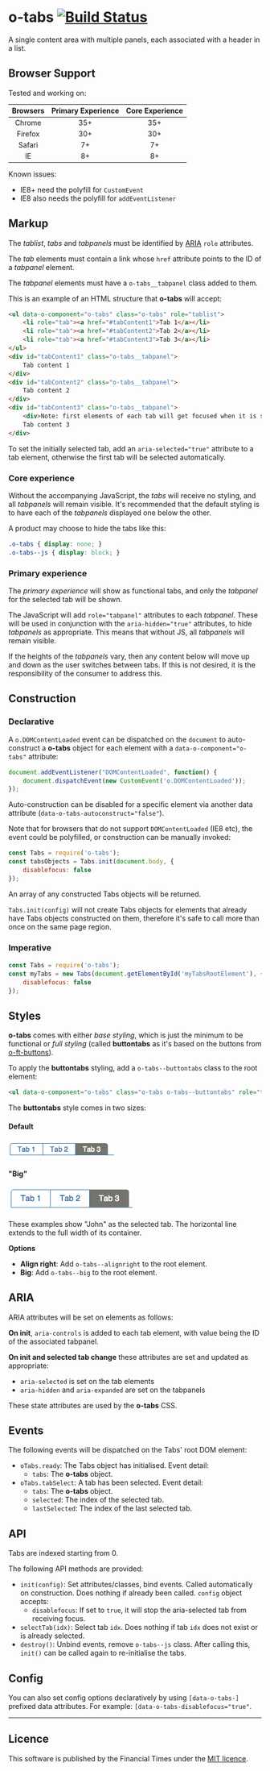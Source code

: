 # o-tabs [![Build Status](https://circleci.com/gh/Financial-Times/o-tabs.png?style=shield&circle-token=a2788d79ccb1fe983aa41c739f4e4129ed81a3f4)](https://circleci.com/gh/Financial-Times/o-tabs)

A single content area with multiple panels, each associated with a header in a list.

## Browser Support

Tested and working on:

|  Browsers  | Primary Experience | Core Experience |
|:----------:|:------------------:|:---------------:|
|   Chrome   |        35+         |       35+       |
|   Firefox  |        30+         |       30+       |
|   Safari   |        7+          |       7+        |
|   IE       |        8+          |       8+        |

Known issues:

* IE8+ need the polyfill for `CustomEvent`
* IE8 also needs the polyfill for `addEventListener`

## Markup

The _tablist_, _tabs_ and _tabpanels_ must be identified by [ARIA](http://www.w3.org/TR/wai-aria/) `role` attributes.

The _tab_ elements must contain a link whose `href` attribute points to the ID of a _tabpanel_ element.

The _tabpanel_ elements must have a `o-tabs__tabpanel` class added to them.

This is an example of an HTML structure that __o-tabs__ will accept:

```html
<ul data-o-component="o-tabs" class="o-tabs" role="tablist">
	<li role="tab"><a href="#tabContent1">Tab 1</a></li>
	<li role="tab"><a href="#tabContent2">Tab 2</a></li>
	<li role="tab"><a href="#tabContent3">Tab 3</a></li>
</ul>
<div id="tabContent1" class="o-tabs__tabpanel">
	Tab content 1
</div>
<div id="tabContent2" class="o-tabs__tabpanel">
	Tab content 2
</div>
<div id="tabContent3" class="o-tabs__tabpanel">
	<div>Note: first elements of each tab will get focused when it is selected. In this case, this div will receive focus.</div>
	Tab content 3
</div>
```

To set the initially selected tab, add an `aria-selected="true"` attribute to a tab element, otherwise the first tab will be selected automatically.

### Core experience

Without the accompanying JavaScript, the _tabs_ will receive no styling, and all _tabpanels_ will remain visible. It's recommended that the default styling is to have each of the _tabpanels_ displayed one below the other.

A product may choose to hide the tabs like this:

```css
.o-tabs { display: none; }
.o-tabs--js { display: block; }
```

### Primary experience

The _primary experience_ will show as functional tabs, and only the _tabpanel_ for the selected tab will be shown.

The JavaScript will add `role="tabpanel"` attributes to each _tabpanel_. These will be used in conjunction with the `aria-hidden="true"` attributes, to hide _tabpanels_ as appropriate. This means that without JS, all _tabpanels_ will remain visible.

If the heights of the _tabpanels_ vary, then any content below will move up and down as the user switches between tabs. If this is not desired, it is the responsibility of the consumer to address this.

## Construction

### Declarative

A `o.DOMContentLoaded` event can be dispatched on the `document` to auto-construct a __o-tabs__ object for each element with a `data-o-component="o-tabs"` attribute:

```javascript
document.addEventListener("DOMContentLoaded", function() {
	document.dispatchEvent(new CustomEvent('o.DOMContentLoaded'));
});
```

Auto-construction can be disabled for a specific element via another data attribute (`data-o-tabs-autoconstruct="false"`).

Note that for browsers that do not support `DOMContentLoaded` (IE8 etc), the event could be polyfilled, or construction can be manually invoked:

```javascript
const Tabs = require('o-tabs');
const tabsObjects = Tabs.init(document.body, {
	disablefocus: false
});
```

An array of any constructed Tabs objects will be returned.

`Tabs.init(config)` will not create Tabs objects for elements that already have Tabs objects constructed on them, therefore it's safe to call more than once on the same page region.

### Imperative

```javascript
const Tabs = require('o-tabs');
const myTabs = new Tabs(document.getElementById('myTabsRootElement'), {
	disablefocus: false
});
```

## Styles

__o-tabs__ comes with either _base styling_, which is just the minimum to be functional or _full styling_ (called __buttontabs__ as it's based on the buttons from [o-ft-buttons](https://github.com/Financial-Times/o-ft-buttons)).

To apply the __buttontabs__ styling, add a `o-tabs--buttontabs` class to the root element:

```html
<ul data-o-component="o-tabs" class="o-tabs o-tabs--buttontabs" role="tablist">
```

The __buttontabs__ style comes in two sizes:

#### Default

![tab buttons](https://raw.githubusercontent.com/Financial-Times/o-tabs/master/files/tab-buttons.png)

#### "Big"

![tab buttons big](https://raw.githubusercontent.com/Financial-Times/o-tabs/master/files/tab-buttons-big.png)

These examples show "John" as the selected tab. The horizontal line extends to the full width of its container.

__Options__

* __Align right__: Add `o-tabs--alignright` to the root element.
* __Big__: Add `o-tabs--big` to the root element.

## ARIA

ARIA attributes will be set on elements as follows:

__On init__, `aria-controls` is added to each tab element, with value being the ID of the associated tabpanel.

__On init and selected tab change__ these attributes are set and updated as appropriate:

* `aria-selected` is set on the tab elements
* `aria-hidden` and `aria-expanded` are set on the tabpanels

These state attributes are used by the __o-tabs__ CSS.

## Events

The following events will be dispatched on the Tabs' root DOM element:

* `oTabs.ready`: The Tabs object has initialised. Event detail:
	* `tabs`: The __o-tabs__ object.
* `oTabs.tabSelect`: A tab has been selected. Event detail:
	* `tabs`: The __o-tabs__ object.
	* `selected`: The index of the selected tab.
	* `lastSelected`: The index of the last selected tab.

## API

Tabs are indexed starting from 0.

The following API methods are provided:

* `init(config)`: Set attributes/classes, bind events. Called automatically on construction. Does nothing if already been called. `config` object accepts:
	- `disablefocus`: If set to `true`, it will stop the aria-selected tab from receiving focus.
* `selectTab(idx)`: Select tab `idx`. Does nothing if tab `idx` does not exist or is already selected.
* `destroy()`: Unbind events, remove `o-tabs--js` class. After calling this, `init()` can be called again to re-initialise the tabs.

## Config

You can also set config options declaratively by using `[data-o-tabs-]` prefixed data attributes. For example: `[data-o-tabs-disablefocus="true"`.

----

## Licence

This software is published by the Financial Times under the [MIT licence](http://opensource.org/licenses/MIT).
